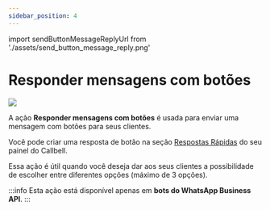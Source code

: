 ```yaml
---
sidebar_position: 4
---
```


import sendButtonMessageReplyUrl from './assets/send_button_message_reply.png'

# Responder mensagens com botões

<img src={sendButtonMessageReplyUrl} width={180} />

A ação **Responder mensagens com botões** é usada para enviar uma mensagem com botões para seus clientes.

Você pode criar uma resposta de botão na seção [Respostas Rápidas](https://dash.callbell.eu/settings/templates) do seu painel do Callbell.

Essa ação é útil quando você deseja dar aos seus clientes a possibilidade de escolher entre diferentes opções (máximo de 3 opções).

:::info
Esta ação está disponível apenas em **bots do WhatsApp Business API**.
:::